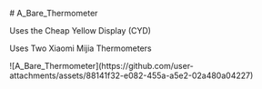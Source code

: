 <P># A_Bare_Thermometer</P>
<P>Uses the Cheap Yellow Display (CYD)</P>
<P>Uses Two Xiaomi Mijia Thermometers</P>
![A_Bare_Thermometer](https://github.com/user-attachments/assets/88141f32-e082-455a-a5e2-02a480a04227)
